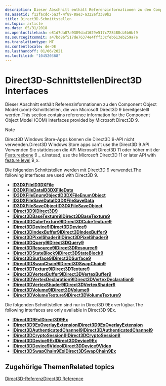 ```yaml
---
description: Dieser Abschnitt enthält Referenzinformationen zu den Component Object Model (com)-Schnittstellen, die von Microsoft Direct3D 9 bereitgestellt werden.
ms.assetid: f12facdc-5a3f-4f89-8ae3-a322ef3389b2
title: Direct3D-Schnittstellen
ms.topic: article
ms.date: 05/31/2018
ms.openlocfilehash: e81d7da07a9389dad1629e517c728488cb5b6bf9
ms.sourcegitcommit: a47bd86f517de76374e4fff33cfeb613eb259a7e
ms.translationtype: MT
ms.contentlocale: de-DE
ms.lasthandoff: 01/06/2021
ms.locfileid: "104520368"
---
```

# <a name="direct3d-interfaces"></a><span data-ttu-id="66bc7-103">Direct3D-Schnittstellen</span><span class="sxs-lookup"><span data-stu-id="66bc7-103">Direct3D Interfaces</span></span>

<span data-ttu-id="66bc7-104">Dieser Abschnitt enthält Referenzinformationen zu den Component Object Model (com)-Schnittstellen, die von Microsoft Direct3D 9 bereitgestellt werden.</span><span class="sxs-lookup"><span data-stu-id="66bc7-104">This section contains reference information for the Component Object Model (COM) interfaces provided by Microsoft Direct3D 9.</span></span>

> [!Note]  
> <span data-ttu-id="66bc7-105">Direct3D Windows Store-Apps können die Direct3D 9-API nicht verwenden.</span><span class="sxs-lookup"><span data-stu-id="66bc7-105">Direct3D Windows Store apps can't use the Direct3D 9 API.</span></span> <span data-ttu-id="66bc7-106">Verwenden Sie stattdessen die API Microsoft Direct3D 11 oder höher mit der [Featureebene](../direct3d11/overviews-direct3d-11-devices-downlevel-intro.md) 9 \_ x.</span><span class="sxs-lookup"><span data-stu-id="66bc7-106">Instead, use the Microsoft Direct3D 11 or later API with [feature level](../direct3d11/overviews-direct3d-11-devices-downlevel-intro.md) 9\_x.</span></span>

 

<span data-ttu-id="66bc7-107">Die folgenden Schnittstellen werden mit Direct3D 9 verwendet.</span><span class="sxs-lookup"><span data-stu-id="66bc7-107">The following interfaces are used with Direct3D 9.</span></span>

-   [<span data-ttu-id="66bc7-108">**ID3DXFile**</span><span class="sxs-lookup"><span data-stu-id="66bc7-108">**ID3DXFile**</span></span>](id3dxfile.md)
-   [<span data-ttu-id="66bc7-109">**ID3DXFileData**</span><span class="sxs-lookup"><span data-stu-id="66bc7-109">**ID3DXFileData**</span></span>](id3dxfiledata.md)
-   [<span data-ttu-id="66bc7-110">**ID3DXFileEnumObject**</span><span class="sxs-lookup"><span data-stu-id="66bc7-110">**ID3DXFileEnumObject**</span></span>](id3dxfileenumobject.md)
-   [<span data-ttu-id="66bc7-111">**ID3DXFileSaveData**</span><span class="sxs-lookup"><span data-stu-id="66bc7-111">**ID3DXFileSaveData**</span></span>](id3dxfilesavedata.md)
-   [<span data-ttu-id="66bc7-112">**ID3DXFileSaveObject**</span><span class="sxs-lookup"><span data-stu-id="66bc7-112">**ID3DXFileSaveObject**</span></span>](id3dxfilesaveobject.md)
-   [<span data-ttu-id="66bc7-113">**IDirect3D9**</span><span class="sxs-lookup"><span data-stu-id="66bc7-113">**IDirect3D9**</span></span>](/windows/win32/api/d3d9helper/nn-d3d9helper-idirect3d9)
-   [<span data-ttu-id="66bc7-114">**IDirect3DBaseTexture9**</span><span class="sxs-lookup"><span data-stu-id="66bc7-114">**IDirect3DBaseTexture9**</span></span>](/windows/win32/api/d3d9helper/nn-d3d9helper-idirect3dbasetexture9)
-   [<span data-ttu-id="66bc7-115">**IDirect3DCubeTexture9**</span><span class="sxs-lookup"><span data-stu-id="66bc7-115">**IDirect3DCubeTexture9**</span></span>](/windows/win32/api/d3d9helper/nn-d3d9helper-idirect3dcubetexture9)
-   [<span data-ttu-id="66bc7-116">**IDirect3DDevice9**</span><span class="sxs-lookup"><span data-stu-id="66bc7-116">**IDirect3DDevice9**</span></span>](/windows/win32/api/d3d9helper/nn-d3d9helper-idirect3ddevice9)
-   [<span data-ttu-id="66bc7-117">**IDirect3DIndexBuffer9**</span><span class="sxs-lookup"><span data-stu-id="66bc7-117">**IDirect3DIndexBuffer9**</span></span>](/windows/win32/api/d3d9helper/nn-d3d9helper-idirect3dindexbuffer9)
-   [<span data-ttu-id="66bc7-118">**IDirect3DPixelShader9**</span><span class="sxs-lookup"><span data-stu-id="66bc7-118">**IDirect3DPixelShader9**</span></span>](/windows/win32/api/d3d9helper/nn-d3d9helper-idirect3dpixelshader9)
-   [<span data-ttu-id="66bc7-119">**IDirect3DQuery9**</span><span class="sxs-lookup"><span data-stu-id="66bc7-119">**IDirect3DQuery9**</span></span>](/windows/win32/api/d3d9helper/nn-d3d9helper-idirect3dquery9)
-   [<span data-ttu-id="66bc7-120">**IDirect3DResource9**</span><span class="sxs-lookup"><span data-stu-id="66bc7-120">**IDirect3DResource9**</span></span>](/windows/win32/api/d3d9helper/nn-d3d9helper-idirect3dresource9)
-   [<span data-ttu-id="66bc7-121">**IDirect3DStateBlock9**</span><span class="sxs-lookup"><span data-stu-id="66bc7-121">**IDirect3DStateBlock9**</span></span>](/windows/win32/api/d3d9helper/nn-d3d9helper-idirect3dstateblock9)
-   [<span data-ttu-id="66bc7-122">**IDirect3DSurface9**</span><span class="sxs-lookup"><span data-stu-id="66bc7-122">**IDirect3DSurface9**</span></span>](/windows/win32/api/d3d9helper/nn-d3d9helper-idirect3dsurface9)
-   [<span data-ttu-id="66bc7-123">**IDirect3DSwapChain9**</span><span class="sxs-lookup"><span data-stu-id="66bc7-123">**IDirect3DSwapChain9**</span></span>](/windows/win32/api/d3d9helper/nn-d3d9helper-idirect3dswapchain9)
-   [<span data-ttu-id="66bc7-124">**IDirect3DTexture9**</span><span class="sxs-lookup"><span data-stu-id="66bc7-124">**IDirect3DTexture9**</span></span>](/windows/win32/api/d3d9helper/nn-d3d9helper-idirect3dtexture9)
-   [<span data-ttu-id="66bc7-125">**IDirect3DVertexBuffer9**</span><span class="sxs-lookup"><span data-stu-id="66bc7-125">**IDirect3DVertexBuffer9**</span></span>](/windows/win32/api/d3d9helper/nn-d3d9helper-idirect3dvertexbuffer9)
-   [<span data-ttu-id="66bc7-126">**IDirect3DVertexDeclaration9**</span><span class="sxs-lookup"><span data-stu-id="66bc7-126">**IDirect3DVertexDeclaration9**</span></span>](/windows/win32/api/d3d9helper/nn-d3d9helper-idirect3dvertexdeclaration9)
-   [<span data-ttu-id="66bc7-127">**IDirect3DVertexShader9**</span><span class="sxs-lookup"><span data-stu-id="66bc7-127">**IDirect3DVertexShader9**</span></span>](/windows/win32/api/d3d9helper/nn-d3d9helper-idirect3dvertexshader9)
-   [<span data-ttu-id="66bc7-128">**IDirect3DVolume9**</span><span class="sxs-lookup"><span data-stu-id="66bc7-128">**IDirect3DVolume9**</span></span>](/windows/win32/api/d3d9helper/nn-d3d9helper-idirect3dvolume9)
-   [<span data-ttu-id="66bc7-129">**IDirect3DVolumeTexture9**</span><span class="sxs-lookup"><span data-stu-id="66bc7-129">**IDirect3DVolumeTexture9**</span></span>](/windows/win32/api/d3d9helper/nn-d3d9helper-idirect3dvolumetexture9)

<span data-ttu-id="66bc7-130">Die folgenden Schnittstellen sind nur in Direct3D 9Ex verfügbar.</span><span class="sxs-lookup"><span data-stu-id="66bc7-130">The following interfaces are only available in Direct3D 9Ex.</span></span>

-   [<span data-ttu-id="66bc7-131">**IDirect3D9Ex**</span><span class="sxs-lookup"><span data-stu-id="66bc7-131">**IDirect3D9Ex**</span></span>](/windows/desktop/api/d3d9/nn-d3d9-idirect3d9ex)
-   [<span data-ttu-id="66bc7-132">**IDirect3D9ExOverlayExtension**</span><span class="sxs-lookup"><span data-stu-id="66bc7-132">**IDirect3D9ExOverlayExtension**</span></span>](/windows/win32/api/d3d9/nn-d3d9-idirect3d9exoverlayextension)
-   [<span data-ttu-id="66bc7-133">**IDirect3DAuthenticatedChannel9**</span><span class="sxs-lookup"><span data-stu-id="66bc7-133">**IDirect3DAuthenticatedChannel9**</span></span>](/windows/win32/api/d3d9/nn-d3d9-idirect3dauthenticatedchannel9)
-   [<span data-ttu-id="66bc7-134">**IDirect3DCryptoSession9**</span><span class="sxs-lookup"><span data-stu-id="66bc7-134">**IDirect3DCryptoSession9**</span></span>](/windows/win32/api/d3d9/nn-d3d9-idirect3dcryptosession9)
-   [<span data-ttu-id="66bc7-135">**IDirect3DDevice9Ex**</span><span class="sxs-lookup"><span data-stu-id="66bc7-135">**IDirect3DDevice9Ex**</span></span>](/windows/desktop/api/d3d9/nn-d3d9-idirect3ddevice9ex)
-   [<span data-ttu-id="66bc7-136">**IDirect3DDevice9Video**</span><span class="sxs-lookup"><span data-stu-id="66bc7-136">**IDirect3DDevice9Video**</span></span>](/windows/win32/api/d3d9/nn-d3d9-idirect3ddevice9video)
-   [<span data-ttu-id="66bc7-137">**IDirect3DSwapChain9Ex**</span><span class="sxs-lookup"><span data-stu-id="66bc7-137">**IDirect3DSwapChain9Ex**</span></span>](/windows/desktop/api/d3d9/nn-d3d9-idirect3dswapchain9ex)

## <a name="related-topics"></a><span data-ttu-id="66bc7-138">Zugehörige Themen</span><span class="sxs-lookup"><span data-stu-id="66bc7-138">Related topics</span></span>

<dl> <dt>

[<span data-ttu-id="66bc7-139">Direct3D-Referenz</span><span class="sxs-lookup"><span data-stu-id="66bc7-139">Direct3D Reference</span></span>](dx9-graphics-reference-d3d.md)
</dt> </dl>

 

 
